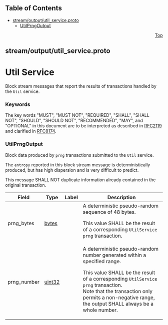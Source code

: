 ## Table of Contents

- [stream/output/util_service.proto](#stream_output_util_service-proto)
    - [UtilPrngOutput](#com-hedera-hapi-block-stream-output-UtilPrngOutput)
  



<a name="stream_output_util_service-proto"></a>
<p align="right"><a href="#top">Top</a></p>

## stream/output/util_service.proto
# Util Service
Block stream messages that report the results of transactions handled by
the `Util` service.

### Keywords
The key words "MUST", "MUST NOT", "REQUIRED", "SHALL", "SHALL NOT",
"SHOULD", "SHOULD NOT", "RECOMMENDED", "MAY", and "OPTIONAL" in this
document are to be interpreted as described in
[RFC2119](https://www.ietf.org/rfc/rfc2119) and clarified in
[RFC8174](https://www.ietf.org/rfc/rfc8174).


<a name="com-hedera-hapi-block-stream-output-UtilPrngOutput"></a>

### UtilPrngOutput
Block data produced by `prng` transactions submitted to the `Util` service.

The `entropy` reported in this block stream message is deterministically
produced, but has high dispersion and is very difficult to predict.

This message SHALL NOT duplicate information already contained in
the original transaction.


| Field | Type | Label | Description |
| ----- | ---- | ----- | ----------- |
| prng_bytes | [bytes](#bytes) |  | A deterministic pseudo-random sequence of 48 bytes. <p> This value SHALL be the result of a corresponding `UtilService` `prng` transaction. |
| prng_number | [uint32](#uint32) |  | A deterministic pseudo-random number generated within a specified range. <p> This value SHALL be the result of a corresponding `UtilService` `prng` transaction.<br/> Note that the transaction only permits a non-negative range, the output SHALL always be a whole number. |





 <!-- end messages -->

 <!-- end enums -->

 <!-- end HasExtensions -->

 <!-- end services -->




